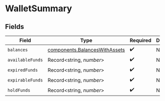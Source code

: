 # WalletSummary


## Fields

| Field                                                                          | Type                                                                           | Required                                                                       | Description                                                                    |
| ------------------------------------------------------------------------------ | ------------------------------------------------------------------------------ | ------------------------------------------------------------------------------ | ------------------------------------------------------------------------------ |
| `balances`                                                                     | [components.BalancesWithAssets](../../models/components/balanceswithassets.md) | :heavy_check_mark:                                                             | N/A                                                                            |
| `availableFunds`                                                               | Record<string, *number*>                                                       | :heavy_check_mark:                                                             | N/A                                                                            |
| `expiredFunds`                                                                 | Record<string, *number*>                                                       | :heavy_check_mark:                                                             | N/A                                                                            |
| `expirableFunds`                                                               | Record<string, *number*>                                                       | :heavy_check_mark:                                                             | N/A                                                                            |
| `holdFunds`                                                                    | Record<string, *number*>                                                       | :heavy_check_mark:                                                             | N/A                                                                            |